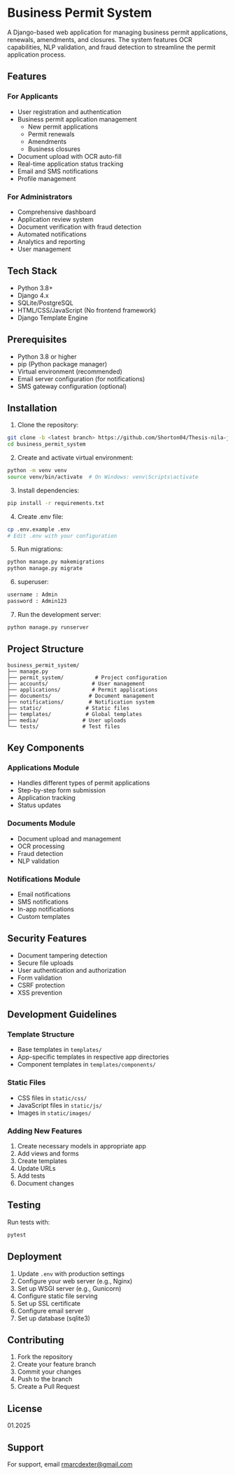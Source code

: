 # Business Permit System

A Django-based web application for managing business permit applications, renewals, amendments, and closures. The system features OCR capabilities, NLP validation, and fraud detection to streamline the permit application process.

## Features

### For Applicants
- User registration and authentication
- Business permit application management
  - New permit applications
  - Permit renewals
  - Amendments
  - Business closures
- Document upload with OCR auto-fill
- Real-time application status tracking
- Email and SMS notifications
- Profile management

### For Administrators
- Comprehensive dashboard
- Application review system
- Document verification with fraud detection
- Automated notifications
- Analytics and reporting
- User management

## Tech Stack

- Python 3.8+
- Django 4.x
- SQLite/PostgreSQL
- HTML/CSS/JavaScript (No frontend framework)
- Django Template Engine

## Prerequisites

- Python 3.8 or higher
- pip (Python package manager)
- Virtual environment (recommended)
- Email server configuration (for notifications)
- SMS gateway configuration (optional)

## Installation

1. Clone the repository:
```bash
git clone -b <latest branch> https://github.com/Shorton04/Thesis-nila-jai
cd business_permit_system
```

2. Create and activate virtual environment:
```bash
python -m venv venv
source venv/bin/activate  # On Windows: venv\Scripts\activate
```

3. Install dependencies:
```bash
pip install -r requirements.txt
```

4. Create .env file:
```bash
cp .env.example .env
# Edit .env with your configuration
```

5. Run migrations:
```bash
python manage.py makemigrations
python manage.py migrate
```

6. superuser:
```bash
username : Admin
password : Admin123
```

7. Run the development server:
```bash
python manage.py runserver
```

## Project Structure

```
business_permit_system/
├── manage.py
├── permit_system/          # Project configuration
├── accounts/              # User management
├── applications/          # Permit applications
├── documents/            # Document management
├── notifications/        # Notification system
├── static/              # Static files
├── templates/           # Global templates
├── media/              # User uploads
└── tests/              # Test files
```

## Key Components

### Applications Module
- Handles different types of permit applications
- Step-by-step form submission
- Application tracking
- Status updates

### Documents Module
- Document upload and management
- OCR processing
- Fraud detection
- NLP validation

### Notifications Module
- Email notifications
- SMS notifications
- In-app notifications
- Custom templates

## Security Features

- Document tampering detection
- Secure file uploads
- User authentication and authorization
- Form validation
- CSRF protection
- XSS prevention

## Development Guidelines

### Template Structure
- Base templates in `templates/`
- App-specific templates in respective app directories
- Component templates in `templates/components/`

### Static Files
- CSS files in `static/css/`
- JavaScript files in `static/js/`
- Images in `static/images/`

### Adding New Features
1. Create necessary models in appropriate app
2. Add views and forms
3. Create templates
4. Update URLs
5. Add tests
6. Document changes

## Testing

Run tests with:
```bash
pytest
```

## Deployment

1. Update `.env` with production settings
2. Configure your web server (e.g., Nginx)
3. Set up WSGI server (e.g., Gunicorn)
4. Configure static file serving
5. Set up SSL certificate
6. Configure email server
7. Set up database (sqlite3)

## Contributing

1. Fork the repository
2. Create your feature branch
3. Commit your changes
4. Push to the branch
5. Create a Pull Request

## License

01.2025

## Support

For support, email rmarcdexter@gmail.com
